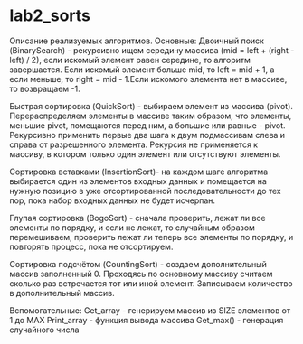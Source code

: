 # lab2_sorts
Описание реализуемых алгоритмов.
Основные:
Двоичный поиск (BinarySearch) - рекурсивно ищем середину массива (mid = left + (right - left) / 2), если искомый элемент равен середине, то алгоритм завершается. Если искомый элемент больше mid, то left = mid + 1, а если меньше, то right = mid - 1.Если искомого элемента нет в массиве, то возвращаем -1.

Быстрая сортировка (QuickSort) - выбираем элемент из массива (pivot). Перераспределяем элементы в массиве таким образом, что элементы, меньшие pivot, помещаются перед ним, а большие или равные - pivot. Рекурсивно применить первые два шага к двум подмассивам слева и справа от разрешенного элемента. Рекурсия не применяется к массиву, в котором только один элемент или отсутствуют элементы.

Сортировка вставками (InsertionSort)- на каждом шаге алгоритма выбирается один из элементов входных данных и помещается на нужную позицию в уже отсортированной последовательности до тех пор, пока набор входных данных не будет исчерпан.
	
Глупая сортировка (BogoSort) - сначала проверить, лежат ли все элементы по порядку, и если не лежат, то случайным образом перемешиваем, проверить лежат ли теперь все элементы по порядку, и повторять процесс, пока не отсортируем.

Сортировка подсчётом (CountingSort) - создаем дополнительный массив заполненный 0. Проходясь по основному массиву считаем сколько раз встречается тот или иной элемент. Записываем количество в дополнительный массив.


Вспомогательные:
Get_array - генерируем массив из SIZE элементов от 1 до MAX
Print_array - функция вывода массива
Get_max() - генерация случайного числа
